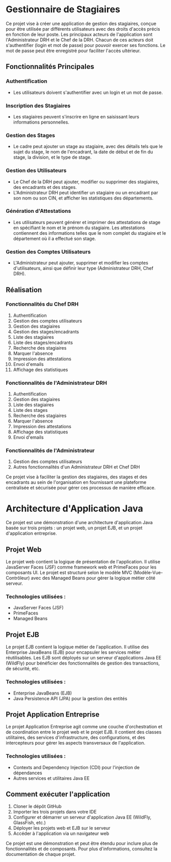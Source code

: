 # Gestionnaire de Stagiaires

Ce projet vise à créer une application de gestion des stagiaires, conçue pour être utilisée par différents utilisateurs avec des droits d'accès précis en fonction de leur poste. Les principaux acteurs de l'application sont l'Administrateur DRH et le Chef de la DRH. Chacun de ces acteurs doit s'authentifier (login et mot de passe) pour pouvoir exercer ses fonctions. Le mot de passe peut être enregistré pour faciliter l'accès ultérieur.

## Fonctionnalités Principales

### Authentification
- Les utilisateurs doivent s'authentifier avec un login et un mot de passe.

### Inscription des Stagiaires
- Les stagiaires peuvent s'inscrire en ligne en saisissant leurs informations personnelles.

### Gestion des Stages
- Le cadre peut ajouter un stage au stagiaire, avec des détails tels que le sujet du stage, le nom de l'encadrant, la date de début et de fin du stage, la division, et le type de stage.

### Gestion des Utilisateurs
- Le Chef de la DRH peut ajouter, modifier ou supprimer des stagiaires, des encadrants et des stages.
- L'Administrateur DRH peut identifier un stagiaire ou un encadrant par son nom ou son CIN, et afficher les statistiques des départements.

### Génération d'Attestations
- Les utilisateurs peuvent générer et imprimer des attestations de stage en spécifiant le nom et le prénom du stagiaire. Les attestations contiennent des informations telles que le nom complet du stagiaire et le département où il a effectué son stage.

### Gestion des Comptes Utilisateurs
- L'Administrateur peut ajouter, supprimer et modifier les comptes d'utilisateurs, ainsi que définir leur type (Administrateur DRH, Chef DRH).

## Réalisation

### Fonctionnalités du Chef DRH
1. Authentification
2. Gestion des comptes utilisateurs
3. Gestion des stagiaires
4. Gestion des stages/encadrants
5. Liste des stagiaires
6. Liste des stages/encadrants
7. Recherche des stagiaires
8. Marquer l'absence
9. Impression des attestations
10. Envoi d'emails
11. Affichage des statistiques

### Fonctionnalités de l'Administrateur DRH
1. Authentification
2. Gestion des stagiaires
3. Liste des stagiaires
4. Liste des stages
5. Recherche des stagiaires
6. Marquer l'absence
7. Impression des attestations
8. Affichage des statistiques
9. Envoi d'emails

### Fonctionnalités de l'Administrateur
1. Gestion des comptes utilisateurs
2. Autres fonctionnalités d'un Administrateur DRH et Chef DRH

Ce projet vise à faciliter la gestion des stagiaires, des stages et des encadrants au sein de l'organisation en fournissant une plateforme centralisée et sécurisée pour gérer ces processus de manière efficace.

# Architecture d'Application Java

Ce projet est une démonstration d'une architecture d'application Java basée sur trois projets : un projet web, un projet EJB, et un projet d'application entreprise.

## Projet Web

Le projet web contient la logique de présentation de l'application. Il utilise JavaServer Faces (JSF) comme framework web et PrimeFaces pour les composants UI. Le projet est structuré selon le modèle MVC (Modèle-Vue-Contrôleur) avec des Managed Beans pour gérer la logique métier côté serveur.

### Technologies utilisées :
- JavaServer Faces (JSF)
- PrimeFaces
- Managed Beans

## Projet EJB

Le projet EJB contient la logique métier de l'application. Il utilise des Enterprise JavaBeans (EJB) pour encapsuler les services métier réutilisables. Les EJB sont déployés sur un serveur d'applications Java EE (WildFly) pour bénéficier des fonctionnalités de gestion des transactions, de sécurité, etc.

### Technologies utilisées :
- Enterprise JavaBeans (EJB)
- Java Persistence API (JPA) pour la gestion des entités

## Projet Application Entreprise

Le projet Application Entreprise agit comme une couche d'orchestration et de coordination entre le projet web et le projet EJB. Il contient des classes utilitaires, des services d'infrastructure, des configurations, et des intercepteurs pour gérer les aspects transversaux de l'application.

### Technologies utilisées :
- Contexts and Dependency Injection (CDI) pour l'injection de dépendances
- Autres services et utilitaires Java EE

## Comment exécuter l'application

1. Cloner le dépôt GitHub
2. Importer les trois projets dans votre IDE
3. Configurer et démarrer un serveur d'application Java EE (WildFly, GlassFish, etc.)
4. Déployer les projets web et EJB sur le serveur
5. Accéder à l'application via un navigateur web

Ce projet est une démonstration et peut être étendu pour inclure plus de fonctionnalités et de composants. Pour plus d'informations, consultez la documentation de chaque projet.

